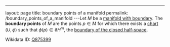 ---
 layout: page
 title: boundary points of a manifold
 permalink: /boundary_points_of_a_manifold
---Let $M$ be a [manifold with boundary](https://defsmath.github.io/DefsMath/topological_m-dimensional_manifold_with_boundary). The **boundary points** of $M$ are the points $p\in M$ for which there exists a [chart](https://defsmath.github.io/DefsMath/chart) $(U,\phi)$ such that $\phi(p) \in \partial H^m$, the [boundary of the closed half-space](https://defsmath.github.io/DefsMath/boundary_of_the_closed_half-space).


Wikidata ID: [Q875399](https://www.wikidata.org/wiki/Q875399)